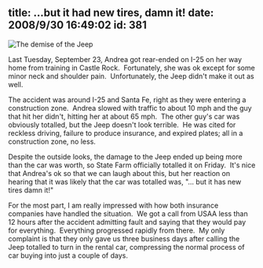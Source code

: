 title: ...but it had new tires, damn it!
date: 2008/9/30 16:49:02
id: 381
---
![The demise of the Jeep](/journal_images/mini-IMG_4429-journal.jpg)

Last Tuesday, September 23, Andrea got rear-ended on I-25 on her way home from training in Castle Rock.  Fortunately, she was ok except for some minor neck and shoulder pain.  Unfortunately, the Jeep didn't make it out as well.

The accident was around I-25 and Santa Fe, right as they were entering a construction zone.  Andrea slowed with traffic to about 10 mph and the guy that hit her didn't, hitting her at about 65 mph.  The other guy's car was obviously totalled, but the Jeep doesn't look terrible.  He was cited for reckless driving, failure to produce insurance, and expired plates; all in a construction zone, no less.

Despite the outside looks, the damage to the Jeep ended up being more than the car was worth, so State Farm officially totalled it on Friday.  It's nice that Andrea's ok so that we can laugh about this, but her reaction on hearing that it was likely that the car was totalled was, "... but it has new tires damn it!"

For the most part, I am really impressed with how both insurance companies have handled the situation.  We got a call from USAA less than 12 hours after the accident admitting fault and saying that they would pay for everything.  Everything progressed rapidly from there.  My only complaint is that they only gave us three business days after calling the Jeep totalled to turn in the rental car, compressing the normal process of car buying into just a couple of days.